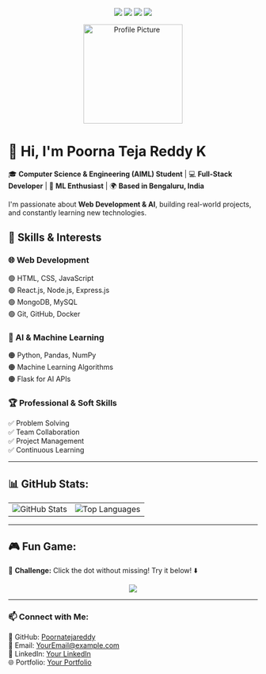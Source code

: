 <p align="center">
    <img src="https://img.shields.io/badge/status-updating-brightgreen.svg">
    <img src="https://img.shields.io/badge/Web_Dev-React,_Node,_MongoDB-blue">
    <img src="https://img.shields.io/badge/AI/ML-Python,_Flask,_Pandas-orange">
    <img src="https://img.shields.io/badge/Location-Bengaluru,%20India-red">
</p>

<p align="center">
    <img src="https://media.licdn.com/dms/image/v2/D5603AQE_sflwk3ZYnQ/profile-displayphoto-shrink_200_200/profile-displayphoto-shrink_200_200/0/1704901889595?e=2147483647&v=beta&t=evdnYrFdgnsEAtM_Xo6qbLPVXFAoNG0HbpK_-3aH9_M" width="200" alt="Profile Picture">
</p>

# 👋 Hi, I'm **Poorna Teja Reddy K**

🎓 **Computer Science & Engineering (AIML) Student** | 💻 **Full-Stack Developer** | 🤖 **ML Enthusiast** | 🌍 **Based in Bengaluru, India**

I'm passionate about **Web Development & AI**, building real-world projects, and constantly learning new technologies.

## 🚀 Skills & Interests

### 🌐 Web Development  
🟢 HTML, CSS, JavaScript  
🟢 React.js, Node.js, Express.js  
🟢 MongoDB, MySQL  
🟢 Git, GitHub, Docker  

### 🤖 AI & Machine Learning  
🟠 Python, Pandas, NumPy  
🟠 Machine Learning Algorithms  
🟠 Flask for AI APIs  

### 🏆 Professional & Soft Skills  
✅ Problem Solving  
✅ Team Collaboration  
✅ Project Management  
✅ Continuous Learning  

---

## 📊 GitHub Stats:
<table>
    <tr>
        <td align="center"><img src="https://github-readme-stats.vercel.app/api?username=Poornatejareddy&show_icons=true&theme=radical" alt="GitHub Stats"/></td>
        <td align="center"><img src="https://github-readme-stats.vercel.app/api/top-langs/?username=Poornatejareddy&theme=radical&langs_count=8" alt="Top Languages"/></td>
    </tr>
</table>

---

## 🎮 Fun Game:
🎯 **Challenge:** Click the dot without missing! Try it below! ⬇️

<p align="center">
    <a href="https://game-url.com" target="_blank">
        <img src="https://img.shields.io/badge/Play%20a%20Game%20Now%21-blue?style=for-the-badge&logo=gamepad">
    </a>
</p>

---

### 📫 Connect with Me:
🔗 GitHub: [Poornatejareddy](https://github.com/Poornatejareddy)  
📧 Email: YourEmail@example.com  
💼 LinkedIn: [Your LinkedIn](https://linkedin.com/in/yourprofile)  
🌐 Portfolio: [Your Portfolio](https://yourportfolio.com)  
